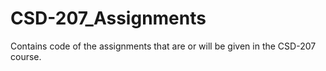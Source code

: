 # CSD-207_Assignments
Contains code of the assignments that are or will be given in the CSD-207 course.
